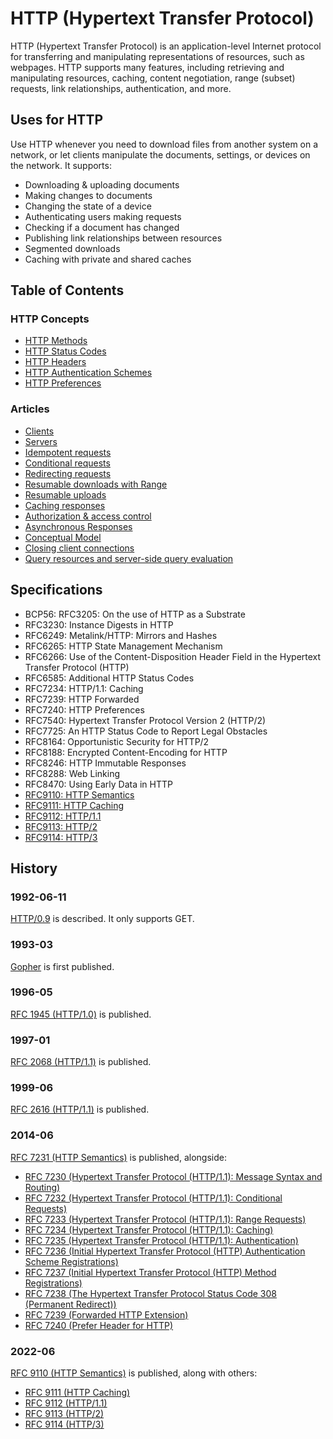 # HTTP (Hypertext Transfer Protocol)

HTTP (Hypertext Transfer Protocol) is an application-level Internet protocol for transferring and manipulating representations of resources, such as webpages. HTTP supports many features, including retrieving and manipulating resources, caching, content negotiation, range (subset) requests, link relationships, authentication, and more.


## Uses for HTTP

Use HTTP whenever you need to download files from another system on a network, or let clients manipulate the documents, settings, or devices on the network. It supports:

* Downloading & uploading documents
* Making changes to documents
* Changing the state of a device
* Authenticating users making requests
* Checking if a document has changed
* Publishing link relationships between resources
* Segmented downloads
* Caching with private and shared caches


## Table of Contents

### HTTP Concepts

* [HTTP Methods](methods/index.xml)
* [HTTP Status Codes](status-codes/index.xml)
* [HTTP Headers](headers/index.xml)
* [HTTP Authentication Schemes](authschemes/index.xml)
* [HTTP Preferences](preferences/index.xml)


### Articles

* [Clients](client.xml)
* [Servers](server.xml)
* [Idempotent requests](idempotent.xml)
* [Conditional requests](conditional.xml)
* [Redirecting requests](redirect.xml)
* [Resumable downloads with Range](resumable-downloads.xml)
* [Resumable uploads](resumable-uploads.xml)
* [Caching responses](cache.xml)
* [Authorization & access control](authorization.xml)
* [Asynchronous Responses](asynchronous.xml)
* [Conceptual Model](stack.xml)
* [Closing client connections](close.xml)
* [Query resources and server-side query evaluation](query.xml)

## Specifications

* BCP56: RFC3205: On the use of HTTP as a Substrate
* RFC3230: Instance Digests in HTTP
* RFC6249: Metalink/HTTP: Mirrors and Hashes
* RFC6265: HTTP State Management Mechanism
* RFC6266: Use of the Content-Disposition Header Field in the Hypertext Transfer Protocol (HTTP)
* RFC6585: Additional HTTP Status Codes
* RFC7234: HTTP/1.1: Caching
* RFC7239: HTTP Forwarded
* RFC7240: HTTP Preferences
* RFC7540: Hypertext Transfer Protocol Version 2 (HTTP/2)
* RFC7725: An HTTP Status Code to Report Legal Obstacles
* RFC8164: Opportunistic Security for HTTP/2
* RFC8188: Encrypted Content-Encoding for HTTP
* RFC8246: HTTP Immutable Responses
* RFC8288: Web Linking
* RFC8470: Using Early Data in HTTP
* [RFC9110: HTTP Semantics](https://www.rfc-editor.org/rfc/rfc9110.html)
* [RFC9111: HTTP Caching](https://www.rfc-editor.org/rfc/rfc9111.html)
* [RFC9112: HTTP/1.1](https://www.rfc-editor.org/rfc/rfc9112.html)
* [RFC9113: HTTP/2](https://www.rfc-editor.org/rfc/rfc9113.html)
* [RFC9114: HTTP/3](https://www.rfc-editor.org/rfc/rfc9114.html)


## History

### 1992-06-11
[HTTP/0.9](https://www.w3.org/DesignIssues/HTTP0.9Summary.html) is described. It only supports GET.

### 1993-03
[Gopher](https://tools.ietf.org/html/rfc1436) is first published.

### 1996-05
[RFC 1945 (HTTP/1.0)](https://tools.ietf.org/html/rfc1945#section-10.13) is published.

### 1997-01
[RFC 2068 (HTTP/1.1)](https://tools.ietf.org/html/rfc2068#section-14.37) is published.

### 1999-06
[RFC 2616 (HTTP/1.1)](https://tools.ietf.org/html/rfc2616#section-14.36) is published.

### 2014-06
[RFC 7231 (HTTP Semantics)](https://tools.ietf.org/html/rfc7231#section-5.5.2) is published, alongside:

* [RFC 7230 (Hypertext Transfer Protocol (HTTP/1.1): Message Syntax and Routing)](https://www.rfc-editor.org/rfc/rfc7230.html)
* [RFC 7232 (Hypertext Transfer Protocol (HTTP/1.1): Conditional Requests)](https://www.rfc-editor.org/rfc/rfc7232.html)
* [RFC 7233 (Hypertext Transfer Protocol (HTTP/1.1): Range Requests)](https://www.rfc-editor.org/rfc/rfc7233.html)
* [RFC 7234 (Hypertext Transfer Protocol (HTTP/1.1): Caching)](https://www.rfc-editor.org/rfc/rfc7234.html)
* [RFC 7235 (Hypertext Transfer Protocol (HTTP/1.1): Authentication)](https://www.rfc-editor.org/rfc/rfc7235.html)
* [RFC 7236 (Initial Hypertext Transfer Protocol (HTTP) Authentication Scheme Registrations)](https://www.rfc-editor.org/rfc/rfc7236.html)
* [RFC 7237 (Initial Hypertext Transfer Protocol (HTTP) Method Registrations)](https://www.rfc-editor.org/rfc/rfc7237.html)
* [RFC 7238 (The Hypertext Transfer Protocol Status Code 308 (Permanent Redirect))](https://www.rfc-editor.org/rfc/rfc7238.html)
* [RFC 7239 (Forwarded HTTP Extension)](https://www.rfc-editor.org/rfc/rfc7239.html)
* [RFC 7240 (Prefer Header for HTTP)](https://www.rfc-editor.org/rfc/rfc7240.html)

### 2022-06
[RFC 9110 (HTTP Semantics)](https://www.rfc-editor.org/rfc/rfc9110.html) is published, along with others:

* [RFC 9111 (HTTP Caching)](https://www.rfc-editor.org/rfc/rfc9111.html)
* [RFC 9112 (HTTP/1.1)](https://www.rfc-editor.org/rfc/rfc9112.html)
* [RFC 9113 (HTTP/2)](https://www.rfc-editor.org/rfc/rfc9113.html)
* [RFC 9114 (HTTP/3)](https://www.rfc-editor.org/rfc/rfc9114.html)
